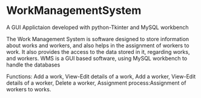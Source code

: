 # WorkManagementSystem
A GUI Applictaion developed with python-Tkinter and MySQL workbench

The Work Management System is software designed to store information about works and workers, and also helps in the assignment of workers to work. It also provides the access to the data stored in it, regarding works, and workers. WMS is a GUI based software, using MySQL workbench to handle the databases

Functions:
Add a work,
View-Edit details of a work,
Add a worker,
View-Edit details of a worker,
Delete  a worker,
Assignment process:Assignment of workers to works.
